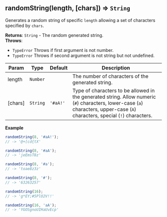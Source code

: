 <a name="randomString"></a>

## randomString(length, [chars]) ⇒ <code>String</code>
Generates a random string of specific `length` allowing a set of characters specified by `chars`.

**Returns**: <code>String</code> - The random generated string.  
**Throws**:

- <code>TypeError</code> Throws if first argument is not number.
- <code>TypeError</code> Throws if second argument is not string but not undefined.


| Param | Type | Default | Description |
| --- | --- | --- | --- |
| length | <code>Number</code> |  | The number of characters of the generated string. |
| [chars] | <code>String</code> | <code>&#x27;#aA!&#x27;</code> | Type of characters to be allowed in the generated string. Allow numeric (`#`) characters, lower-case (`a`) characters, upper-case (`A`) characters, special (`!`) characters. |

**Example**  
```js
randomString(8, '#aA!');
// -> '@+[cd{tX'

randomString(8, '#aA');
// -> 'jeEmsT8z'

randomString(8, '#a');
// -> 'toae8z3z'

randomString(8, '#');
// -> '63263257'

randomString(16);
// -> 'g*EY;#5PlO2V!!'

randomString(16, 'aA');
// -> 'YGOSgnoUIHaUvEcp'
```
